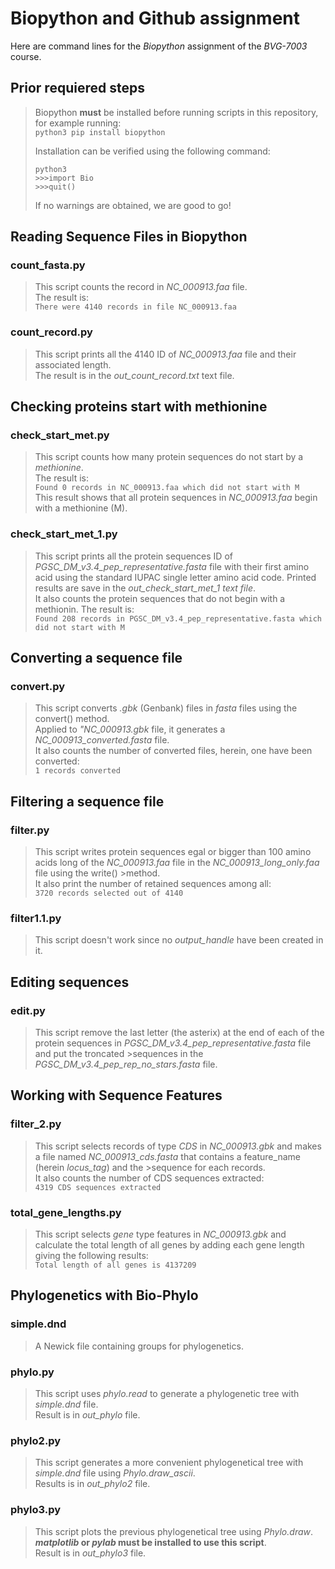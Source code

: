 # **Biopython and Github assignment**
Here are command lines for the *Biopython* assignment of the  *BVG-7003* course.  

## Prior requiered steps   
>Biopython **must** be installed before running scripts in this repository, for example running:  
> `python3 pip install biopython` 
>  
> Installation can be verified using the following command:  
> ``` 
> python3  
> >>>import Bio  
> >>>quit()
> ```  
> If no warnings are obtained, we are good to go!  

## Reading Sequence Files in Biopython  
### count_fasta.py  
>This script counts the record in *NC_000913.faa* file.  
>The result is:  
>`There were 4140 records in file NC_000913.faa`

### count_record.py  
>This script prints all the 4140 ID of *NC_000913.faa* file and their associated length.  
>The result is in the *out_count_record.txt* text file.

## Checking proteins start with methionine  
### check_start_met.py
>This script counts how many protein sequences do not start by a *methionine*.  
>The result is:  
>`Found 0 records in NC_000913.faa which did not start with M`  
>This result shows that all protein sequences in *NC_000913.faa* begin with a methionine (M).  

### check_start_met_1.py
>This script prints all the protein sequences ID of *PGSC_DM_v3.4_pep_representative.fasta* file with their first amino acid using the standard IUPAC single letter amino acid code. Printed results are save in the *out_check_start_met_1 text file*.  
>It also counts the protein sequences that do not begin with a methionin. The result is:   
>`Found 208 records in PGSC_DM_v3.4_pep_representative.fasta which did not start with M`  

## Converting a sequence file  
### convert.py  
>This script converts *.gbk* (Genbank) files in *fasta* files using the convert() method.  
>Applied to *"NC_000913.gbk* file, it generates a *NC_000913_converted.fasta* file.  
>It also counts the number of converted files, herein, one have been converted:  
>`1 records converted`  

## Filtering a sequence file  
### filter.py  
>This script writes protein sequences egal or bigger than 100 amino acids long of the *NC_000913.faa* file in the *NC_000913_long_only.faa* file using the write() >method.  
>It also print the number of retained sequences among all:  
>`3720 records selected out of 4140`  

### filter1.1.py  
>This script doesn't work since no *output_handle* have been created in it.  

## Editing sequences  
### edit.py  
>This script remove the last letter (the asterix) at the end of each of the protein sequences in *PGSC_DM_v3.4_pep_representative.fasta* file and put the troncated >sequences in the *PGSC_DM_v3.4_pep_rep_no_stars.fasta* file.

## Working with Sequence Features  
### filter_2.py  
>This script selects records of type *CDS* in *NC_000913.gbk* and makes a file named *NC_000913_cds.fasta* that contains a feature_name (herein *locus_tag*) and the >sequence for each records.  
>It also counts the number of CDS sequences extracted:  
>`4319 CDS sequences extracted`  

### total_gene_lengths.py  
>This script selects *gene* type features in *NC_000913.gbk* and calculate the total length of all genes by adding each gene length giving the following results:  
>`Total length of all genes is 4137209`  

## Phylogenetics with Bio-Phylo  
### simple.dnd  
>A Newick file containing groups for phylogenetics.  

### phylo.py  
>This script uses *phylo.read* to generate a phylogenetic tree with *simple.dnd* file.  
>Result is in *out_phylo* file.  

### phylo2.py  
>This script generates a more convenient phylogenetical tree with *simple.dnd* file using *Phylo.draw_ascii*.  
>Results is in *out_phylo2* file.  

### phylo3.py  
>This script plots the previous phylogenetical tree using *Phylo.draw*.  
>***matplotlib* or *pylab* must be installed to use this script**.  
>Result is in *out_phylo3* file.  

